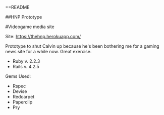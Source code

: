 ==README

##HNP Prototype

#Videogame media site

Site: https://thehnp.herokuapp.com/

Prototype to shut Calvin up because he's been bothering me for a gaming news site for a while now. Great exercise.

* Ruby v. 2.2.3
* Rails v. 4.2.5

Gems Used:
- Rspec
- Devise
- Redcarpet
- Paperclip
- Pry
